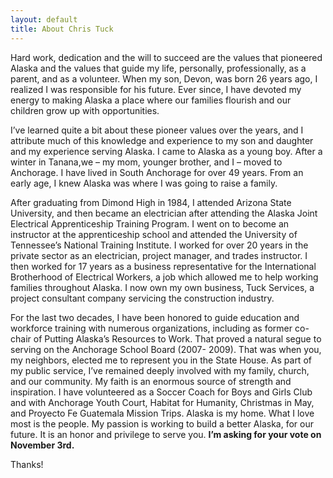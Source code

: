 ```yaml
---
layout: default
title: About Chris Tuck
---
```


Hard work, dedication and the will to succeed are the values that pioneered Alaska and the values that guide my life, personally, professionally, as a parent, and as a volunteer. When my son, Devon, was born 26 years ago, I realized I was responsible for his future. Ever since, I have devoted my energy to making Alaska a place where our families flourish and our children grow up with opportunities.

I’ve learned quite a bit about these pioneer values over the years, and I attribute much of this knowledge and experience to my son and daughter and my experience serving Alaska. 
I came to Alaska as a young boy. After a winter in Tanana,we – my mom, younger brother, and I – moved to Anchorage. I have lived in South Anchorage for over 49 years. From an early age, I knew Alaska was where I was going to raise a family.

After graduating from Dimond High in 1984, I attended Arizona State University, and then became an electrician after attending the Alaska Joint Electrical Apprenticeship Training Program. I went on to become an instructor at the apprenticeship school and attended the University of Tennessee’s National Training Institute.
I worked for over 20 years in the private sector as an electrician, project manager, and trades instructor. I then worked for 17 years as a business representative for the International Brotherhood of Electrical Workers, a job which allowed me to help working families throughout Alaska. I now own my own business, Tuck Services, a project consultant company servicing the construction industry.

For the last two decades, I have been honored to guide education and workforce training with numerous organizations, including as former co-chair of Putting Alaska’s Resources to Work. That proved a natural segue to serving on the Anchorage School Board (2007- 2009). That was when you, my neighbors, elected me to represent you in the State House. 
As part of my public service, I’ve remained deeply involved with my family, church, and our community. My faith is an enormous source of strength and inspiration. I have volunteered as a Soccer Coach for Boys and Girls Club and with Anchorage Youth Court, Habitat for Humanity, Christmas in May, and Proyecto Fe Guatemala Mission Trips.
Alaska is my home. What I love most is the people. My passion is working to build a better Alaska, for our future. It is an honor and privilege to serve you. <strong>I’m asking for your vote on November 3rd.</strong>

Thanks!